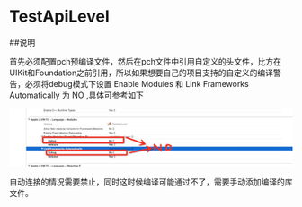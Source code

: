 # TestApiLevel

##说明

首先必须配置pch预编译文件，然后在pch文件中引用自定义的头文件，比方在UIKit和Foundation之前引用，所以如果想要自己的项目支持的自定义的编译警告，必须将debug模式下设置 Enable Modules 和 Link Frameworks Automatically 为 NO ,具体可参考如下

![](20160117.png)

自动连接的情况需要禁止，同时这时候编译可能通过不了，需要手动添加编译的库文件。
